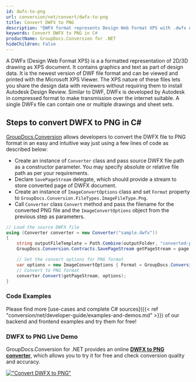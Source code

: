 ```yaml
---
id: dwfx-to-png
url: conversion/net/convert/dwfx-to-png
title: Convert DWFX to PNG
description: "DWFX format represents Design Web Format XPS with .dwfx extension. Learn how to convert DWFX to PNG file programmatically in C# language using GroupDocs.Conversion for .NET library."
keywords: Convert DWFX to PNG in C#
productName: GroupDocs.Conversion for .NET
hideChildren: False
---
```


A DWFx (Design Web Format XPS) is a a formatted representation of 2D/3D drawing as XPS document. It contains graphics and text as part of design data. It is the newest version of DWF file format and can be viewed and printed with the Microsoft XPS Viewer. The XPS nature of these files lets you share the design data with reviewers without requiring them to install Autodesk Design Review. Similar to DWF, DWFx is developed by Autodesk in compressed format to make transmission over the internet suitable. A single DWFx file can contain one or multiple drawings and sheet sets.

## Steps to convert DWFX to PNG in C#

[GroupDocs.Conversion](https://products.groupdocs.com/conversion/net) allows developers to convert the DWFX file to PNG format in an easy and intuitive way just using a few lines of code as described below:

* Create an instance of `Converter` class and pass source DWFX file path as a constructor parameter. You may specify absolute or relative file path as per your requirements. 
* Declare `SavePageStream` delegate, which should provide a stream to store converted page of DWFX document.
* Create an instance of `ImageConvertOptions` class and set `Format` property to `GroupDocs.Conversion.FileTypes.ImageFileType.Png`.
* Call `Converter` class `Convert` method and pass the filename for the converted PNG file and the `ImageConvertOptions` object from the previous step as parameters.

```csharp
// Load the source DWFX file
using (Converter converter = new Converter("sample.dwfx"))
{
    string outputFileTemplate = Path.Combine(outputFolder, "converted-page-{0}.png");
    GroupDocs.Conversion.Contracts.SavePageStream getPageStream = page => new FileStream(string.Format(outputFileTemplate, page), FileMode.Create);

    // Set the convert options for PNG format
    var options = new ImageConvertOptions { Format = GroupDocs.Conversion.FileTypes.ImageFileType.Png };   
    // Convert to PNG format
    converter.Convert(getPageStream, options);
}
```

### Code Examples

Please find more [use-cases and complete C# sources]({{< ref "conversion/net/developer-guide/examples-and-demos.md" >}}) of our backend and frontend examples and try them for free!

### DWFX to PNG Live Demo

GroupDocs.Conversion for .NET provides an online [**DWFX to PNG converter**](https://products.groupdocs.app/conversion/dwfx-to-png), which allows you to try it for free and check conversion quality and accuracy.

[!["Convert DWFX to PNG"](conversion/net/images/convert-to-png/convert-dwfx-to-png.png)](https://products.groupdocs.app/conversion/dwfx-to-png)